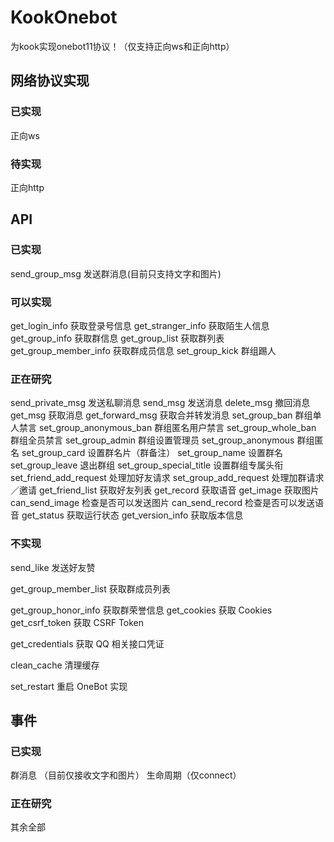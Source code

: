 # KookOnebot

为kook实现onebot11协议！（仅支持正向ws和正向http）


## 网络协议实现

### 已实现

正向ws

### 待实现

正向http

## API

### 已实现

send_group_msg 发送群消息(目前只支持文字和图片)

### 可以实现

get_login_info 获取登录号信息
get_stranger_info 获取陌生人信息
get_group_info 获取群信息
get_group_list 获取群列表
get_group_member_info 获取群成员信息
set_group_kick 群组踢人

### 正在研究
send_private_msg 发送私聊消息
send_msg 发送消息
delete_msg 撤回消息
get_msg 获取消息
get_forward_msg 获取合并转发消息
set_group_ban 群组单人禁言
set_group_anonymous_ban 群组匿名用户禁言
set_group_whole_ban 群组全员禁言
set_group_admin 群组设置管理员
set_group_anonymous 群组匿名
set_group_card 设置群名片（群备注）
set_group_name 设置群名
set_group_leave 退出群组
set_group_special_title 设置群组专属头衔
set_friend_add_request 处理加好友请求
set_group_add_request 处理加群请求／邀请
get_friend_list 获取好友列表
get_record 获取语音
get_image 获取图片
can_send_image 检查是否可以发送图片
can_send_record 检查是否可以发送语音
get_status 获取运行状态
get_version_info 获取版本信息

### 不实现

send_like 发送好友赞

get_group_member_list 获取群成员列表

get_group_honor_info 获取群荣誉信息
get_cookies 获取 Cookies
get_csrf_token 获取 CSRF Token

get_credentials 获取 QQ 相关接口凭证

clean_cache 清理缓存

set_restart 重启 OneBot 实现

## 事件

### 已实现

群消息 （目前仅接收文字和图片）
生命周期（仅connect）

### 正在研究

其余全部
